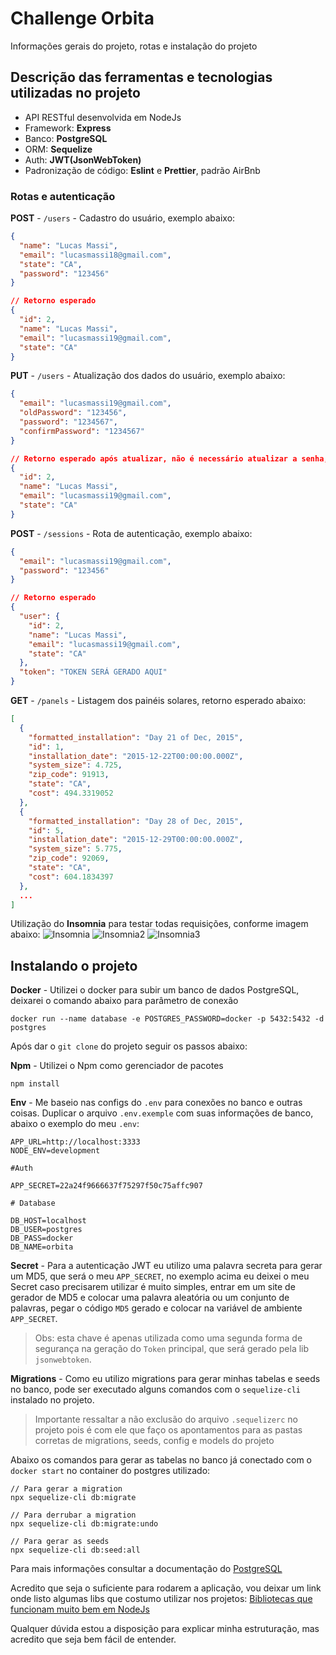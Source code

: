 # Challenge Orbita
Informações gerais do projeto, rotas e instalação do projeto

## Descrição das ferramentas e tecnologias utilizadas no projeto

- API RESTful desenvolvida em NodeJs
- Framework: <b>Express</b>
- Banco: <b>PostgreSQL</b>
- ORM: <b>Sequelize</b>
- Auth: <b>JWT(JsonWebToken)</b>
- Padronização de código: <b>Eslint</b> e <b>Prettier</b>, padrão AirBnb

### Rotas e autenticação

<b>POST</b> - ```/users``` - Cadastro do usuário, exemplo abaixo:

```json
{
  "name": "Lucas Massi",
  "email": "lucasmassi18@gmail.com",
  "state": "CA",
  "password": "123456"
}

// Retorno esperado
{
  "id": 2,
  "name": "Lucas Massi",
  "email": "lucasmassi19@gmail.com",
  "state": "CA"
}
```
<b>PUT</b> - ```/users``` - Atualização dos dados do usuário, exemplo abaixo:

```json
{
  "email": "lucasmassi19@gmail.com",
  "oldPassword": "123456",
  "password": "1234567",
  "confirmPassword": "1234567"
}

// Retorno esperado após atualizar, não é necessário atualizar a senha, mas neste exemplo estamos atualizando a senha
{
  "id": 2,
  "name": "Lucas Massi",
  "email": "lucasmassi19@gmail.com",
  "state": "CA"
}
```

<b>POST</b> - ```/sessions``` - Rota de autenticação, exemplo abaixo:

```json
{
  "email": "lucasmassi19@gmail.com",
  "password": "123456"
}

// Retorno esperado
{
  "user": {
    "id": 2,
    "name": "Lucas Massi",
    "email": "lucasmassi19@gmail.com",
    "state": "CA"
  },
  "token": "TOKEN SERÁ GERADO AQUI"
}
```

<b>GET</b> - ```/panels``` - Listagem dos painéis solares, retorno esperado abaixo:

```json
[
  {
    "formatted_installation": "Day 21 of Dec, 2015",
    "id": 1,
    "installation_date": "2015-12-22T00:00:00.000Z",
    "system_size": 4.725,
    "zip_code": 91913,
    "state": "CA",
    "cost": 494.3319052
  },
  {
    "formatted_installation": "Day 28 of Dec, 2015",
    "id": 5,
    "installation_date": "2015-12-29T00:00:00.000Z",
    "system_size": 5.775,
    "zip_code": 92069,
    "state": "CA",
    "cost": 604.1834397
  },
  ...
]
```

Utilização do <b>Insomnia</b> para testar todas requisições, conforme imagem abaixo:
![Insomnia](https://github.com/lucasmassi/orbita-backend/blob/master/assets/images/insomnia.PNG)
![Insomnia2](https://github.com/lucasmassi/orbita-backend/blob/master/assets/images/insomnia2.PNG)
![Insomnia3](https://github.com/lucasmassi/orbita-backend/blob/master/assets/images/insomnia3.PNG)

## Instalando o projeto
<b>Docker</b> - Utilizei o docker para subir um banco de dados PostgreSQL, deixarei o comando abaixo para parâmetro de conexão
```
docker run --name database -e POSTGRES_PASSWORD=docker -p 5432:5432 -d postgres
```
Após dar o ```git clone``` do projeto seguir os passos abaixo:

<b>Npm</b> - Utilizei o Npm como gerenciador de pacotes
```
npm install
```

<b>Env</b> - Me baseio nas configs do ```.env``` para conexões no banco e outras coisas. Duplicar o arquivo ```.env.exemple``` com suas informações de banco, abaixo o exemplo do meu ```.env```:
```
APP_URL=http://localhost:3333
NODE_ENV=development

#Auth

APP_SECRET=22a24f9666637f75297f50c75affc907

# Database

DB_HOST=localhost
DB_USER=postgres
DB_PASS=docker
DB_NAME=orbita
```

<b>Secret</b> - Para a autenticação JWT eu utilizo uma palavra secreta para gerar um MD5, que será o meu ```APP_SECRET```, no exemplo acima eu deixei o meu Secret caso precisarem utilizar é muito simples, entrar em um site de gerador de MD5 e colocar uma palavra aleatória ou um conjunto de palavras, pegar o código ```MD5``` gerado e colocar na variável de ambiente ```APP_SECRET```. 
> Obs: esta chave é apenas utilizada como uma segunda forma de segurança na geração do ```Token``` principal, que será gerado pela lib ```jsonwebtoken```.

<b>Migrations</b> - Como eu utilizo migrations para gerar minhas tabelas e seeds no banco, pode ser executado alguns comandos com o ```sequelize-cli``` instalado no projeto. 
> Importante ressaltar a não exclusão do arquivo ```.sequelizerc``` no projeto pois é com ele que faço os apontamentos para as pastas corretas de migrations, seeds, config e models do projeto

Abaixo os comandos para gerar as tabelas no banco já conectado com o ```docker start``` no container do postgres utilizado:
```
// Para gerar a migration
npx sequelize-cli db:migrate

// Para derrubar a migration
npx sequelize-cli db:migrate:undo

// Para gerar as seeds
npx sequelize-cli db:seed:all

```
Para mais informações consultar a documentação do [PostgreSQL](https://sequelize.org/master/manual/migrations.html)

Acredito que seja o suficiente para rodarem a aplicação, vou deixar um link onde listo algumas libs que costumo utilizar nos projetos:
[Bibliotecas que funcionam muito bem em NodeJs](https://github.com/lucasmassi/help-node-summary)

Qualquer dúvida estou a disposição para explicar minha estruturação, mas acredito que seja bem fácil de entender.

